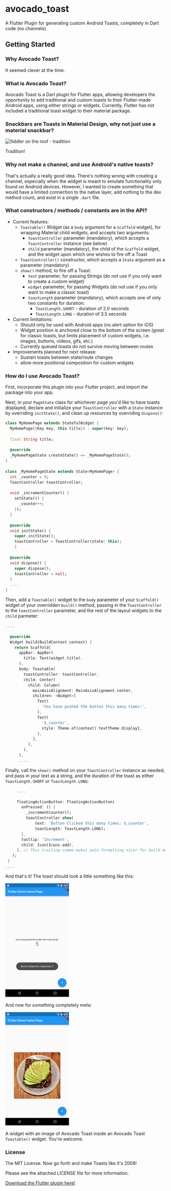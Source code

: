 # avocado_toast

A Flutter Plugin for generating custom Android Toasts, completely in Dart code (no channels).

## Getting Started

### Why Avocado Toast?

It seemed clever at the time.

### What is Avocado Toast?

Avocado Toast is a Dart plugin for Flutter apps, allowing developers the opportunity to add traditional and custom toasts to their Flutter-made Android apps, using either strings or widgets. Currently, Flutter has not included a traditional toast widget to their material package.

### Snackbars are Toasts in Material Design, why not just use a material snackbar?

![fiddler on the roof - tradition](http://www.peacechristianchurch.org/wp-content/uploads/2017/11/Tradition.jpg)

Tradition!

### Why not make a channel, and use Android's native toasts?

That's actually a really good idea. There's nothing wrong with creating a channel, especially when the widget is meant to emulate functionality only found on Android devices. However, I wanted to create something that would have a limited connection to the native layer, add nothing to the dex method count, and exist in a single `.dart` file.

### What constructors / methods / constants are in the API?

* Current features:
    * `Toastable()` Widget (as a `body` argument for a `Scaffold` widget), for wrapping Material child widgets, and accepts two arguments:
        * `toastController` parameter (mandatory), which accepts a `ToastController` instance (see below)
        * `child` parameter (mandatory), the child of the `Scaffold` widget, and the widget upon which one wishes to fire off a Toast
    * `ToastController()` constructor, which accepts a `State` argument as a parameter (mandatory)
    * `show()` method, to fire off a Toast:
        * `text` parameter, for passing Strings (do not use if you only want to create a custom widget)
        * `widget` parameter, for passing Widgets (do not use if you only want to make a classic toast)
        * `toastLength` parameter (mandatory), which accepts one of only two constants for duration:
            * `ToastLength.SHORT` - duration of 2.0 seconds
            * `ToastLength.LONG` - duration of 3.5 seconds
* Current limitations:
    * Should only be used with Android apps (no alert option for iOS)
    * Widget position is anchored close to the bottom of the screen (great for classic toasts, but limits placement of custom widgets, i.e. images, buttons, videos, gifs, etc.)
    * Currently queued toasts do not survive moving between routes
* Improvements planned for next release:
    * Sustain toasts between state/route changes
    * allow more positional composition for custom widgets

### How do I use Avocado Toast?

First, incorporate this plugin into your Flutter project, and import the package into your app.

Next, in your `PageState` class for whichever page you'd like to have toasts displayed, declare and initialize your `ToastController` with a `State` instance by overriding `initState()`, and clean up resources by overriding `dispose()`:

```dart
class MyHomePage extends StatefulWidget {
  MyHomePage({Key key, this.title}) : super(key: key);

  final String title;

  @override
  _MyHomePageState createState() => _MyHomePageState();
}

class _MyHomePageState extends State<MyHomePage> {
  int _counter = 0;
  ToastController toastController;

  void _incrementCounter() {
    setState(() {
      _counter++;
    });
  }

  @override
  void initState() {
    super.initState();
    toastController = ToastController(state: this);
    }

  @override
  void dispose() {
    super.dispose();
    toastController = null;
  }
  ....
}
```

Then, add a `Toastable()` widget to the `body` parameter of your `Scaffold()` widget of your overridden `build()` method, passing in the `ToastController` to the `toastController` parameter, and the rest of the layout widgets to the `child` parmeter:

```dart
....

  @override
  Widget build(BuildContext context) {
    return Scaffold(
      appBar: AppBar(
        title: Text(widget.title),
      ),
      body: Toastable(
        toastController: toastController,
        child: Center(
          child: Column(
            mainAxisAlignment: MainAxisAlignment.center,
            children: <Widget>[
              Text(
                'You have pushed the button this many times:',
              ),
              Text(
                '$_counter',
                style: Theme.of(context).textTheme.display1,
              ),
            ],
          ),
        ),
      ),
      ....
 ```
 
 Finally, call the `show()` method on your `ToastController` instance as needed, and pass in your text as a string, and the duration of the toast as either `ToastLength.SHORT` or `ToastLength.LONG`:
 
 ```dart
      ....
      
      floatingActionButton: FloatingActionButton(
        onPressed: () {
          _incrementCounter();
          toastController.show(
              text: 'Button Clicked this many times: $_counter', 
              toastLength: ToastLength.LONG);
        },
        tooltip: 'Increment',
        child: Icon(Icons.add),
      ), // This trailing comma makes auto-formatting nicer for build methods.
    );
  }
 ....
```

And that's it! The toast should look a little something like this:

<img src="https://github.com/JDVila/avocado_toast/blob/master/readme_images/traditional_toast.png" width="200">

And now for something completely meta:

<img src="https://github.com/JDVila/avocado_toast/blob/master/readme_images/avocado_toast_toast.png" width="200">


A widget with an image of Avocado Toast inside an  Avocado Toast `Toastable()` widget. You're welcome. 

### License

The MIT License. Now go forth and make Toasts like it's 2008!

Please see the attached LICENSE file for more information.

[Download the Flutter plugin here!](https://www.google.com)
